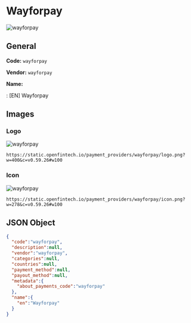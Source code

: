 
# Wayforpay 
![wayforpay](https://static.openfintech.io/payment_providers/wayforpay/logo.png?w=400&c=v0.59.26#w100)  

## General 
 
**Code:** `wayforpay` 
 
**Vendor:** `wayforpay` 
 
**Name:** 
 
:	[EN] Wayforpay 
 

## Images 

### Logo 
 
![wayforpay](https://static.openfintech.io/payment_providers/wayforpay/logo.png?w=400&c=v0.59.26#w100)  

```
https://static.openfintech.io/payment_providers/wayforpay/logo.png?w=400&c=v0.59.26#w100
```  

### Icon 
 
![wayforpay](https://static.openfintech.io/payment_providers/wayforpay/icon.png?w=278&c=v0.59.26#w100)  

```
https://static.openfintech.io/payment_providers/wayforpay/icon.png?w=278&c=v0.59.26#w100
```  

## JSON Object 

```json
{
  "code":"wayforpay",
  "description":null,
  "vendor":"wayforpay",
  "categories":null,
  "countries":null,
  "payment_method":null,
  "payout_method":null,
  "metadata":{
    "about_payments_code":"wayforpay"
  },
  "name":{
    "en":"Wayforpay"
  }
}
```  
